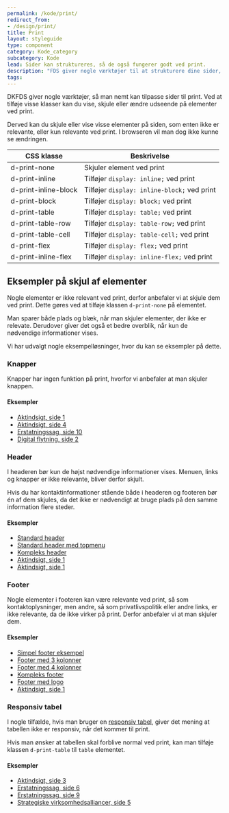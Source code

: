 ```yaml
---
permalink: /kode/print/
redirect_from:
- /design/print/
title: Print
layout: styleguide
type: component
category: Kode_category
subcategory: Kode
lead: Sider kan struktureres, så de også fungerer godt ved print.
description: "FDS giver nogle værktøjer til at strukturere dine sider, så de også fungerer godt ved print."
tags:
---
```


DKFDS giver nogle værktøjer, så man nemt kan tilpasse sider til print. Ved at tilføje visse klasser kan du vise, skjule eller ændre udseende på elementer ved print.

Derved kan du skjule eller vise visse elementer på siden, som enten ikke er relevante, eller kun relevante ved print. I browseren vil man dog ikke kunne se ændringen.

<div class="table--responsive-scroll">
    <table class="table">
        <thead>
            <tr>
                <th>CSS klasse</th>
                <th>Beskrivelse</th>
            </tr>
        </thead>
        <tbody>
            <tr>
                <td>d-print-none</td>
                <td>Skjuler element ved print</td>
            </tr>
            <tr>
                <td>d-print-inline</td>
                <td>Tilføjer <code>display: inline;</code> ved print</td>
            </tr>
            <tr>
                <td>d-print-inline-block</td>
                <td>Tilføjer <code>display: inline-block;</code> ved print</td>
            </tr>
            <tr>
                <td>d-print-block</td>
                <td>Tilføjer <code>display: block;</code> ved print</td>
            </tr>
            <tr>
                <td>d-print-table</td>
                <td>Tilføjer <code>display: table;</code> ved print</td>
            </tr>
            <tr>
                <td>d-print-table-row</td>
                <td>Tilføjer <code>display: table-row;</code> ved print</td>
            </tr>
            <tr>
                <td>d-print-table-cell</td>
                <td>Tilføjer <code>display: table-cell;</code> ved print</td>
            </tr>
            <tr>
                <td>d-print-flex</td>
                <td>Tilføjer <code>display: flex;</code> ved print</td>
            </tr>
            <tr>
                <td>d-print-inline-flex</td>
                <td>Tilføjer <code>display: inline-flex;</code> ved print</td>
            </tr>
        </tbody>
    </table>
</div>

<h2 class="h3">Eksempler på skjul af elementer</h2>

Nogle elementer er ikke relevant ved print, derfor anbefaler vi at skjule dem ved print. Dette gøres ved at tilføje klassen `d-print-none` på elementet.

Man sparer både plads og blæk, når man skjuler elementer, der ikke er relevate. Derudover giver det også et bedre overblik, når kun de nødvendige informationer vises.

Vi har udvalgt nogle eksempelløsninger, hvor du kan se eksempler på dette.

<h3 class="h4">Knapper</h3>

Knapper har ingen funktion på print, hvorfor vi anbefaler at man skjuler knappen.

<h4 class="h5">Eksempler</h4>

<ul class="nobullet-list">
    <li><a href="/pages/eksempler/aktindsigt/aktindsigt-1" title="Aktindsigt, side 1">Aktindsigt, side 1</a></li>
    <li><a href="/pages/eksempler/aktindsigt/aktindsigt-4/" title="Aktindsigt, side 4">Aktindsigt, side 4</a></li>
    <li><a href="/pages/eksempler/AES-erstatningssag/aes-10/" title="Erstatningssag, side 10">Erstatningssag, side 10</a></li>
    <li><a href="/pages/eksempler/digital-flytning/flytning-2/" title="Digital flytning, side 2">Digital flytning, side 2</a></li>
</ul>

<h3 class="h4">Header</h3>

I headeren bør kun de højst nødvendige informationer vises. Menuen, links og knapper er ikke relevante, bliver derfor skjult.

Hvis du har kontaktinformationer stående både i headeren og footeren bør én af dem skjules, da det ikke er nødvendigt at bruge plads på den samme information flere steder.

<h4 class="h5">Eksempler</h4>

<ul class="nobullet-list">
    <li><a href="/components/headers/simple/" title="Standard header">Standard header</a></li>
    <li><a href="/components/headers/medium/" title="Standard header med topmenu">Standard header med topmenu</a></li>
    <li><a href="//components/headers/full/" title="Kompleks header">Kompleks header</a></li>
    <li><a href="/pages/eksempler/aktindsigt/aktindsigt-1" title="Aktindsigt, 1. side">Aktindsigt, side 1</a></li>
    <li><a href="/pages/eksempler/boernetilskud/boernetilskud-1/" title="Aktindsigt, 1. side">Aktindsigt, side 1</a></li>
</ul>

<h3 class="h4">Footer</h3>

Nogle elementer i footeren kan være relevante ved print, så som kontaktoplysninger, men andre, så som privatlivspolitik eller andre links, er ikke relevante, da de ikke virker på print. Derfor anbefaler vi at man skjuler dem.

<h4 class="h5">Eksempler</h4>

<ul class="nobullet-list">
    <li><a href="/components/footers/footer-simple/" title="Simpel footer eksempel">Simpel footer eksempel</a></li>
    <li><a href="/components/footers/footer-three-columns/" title="Footer med 3 kolonner">Footer med 3 kolonner</a></li>
    <li><a href="/components/footers/footer-four-columns/" title="Footer med 4 kolonner">Footer med 4 kolonner</a></li>
    <li><a href="/components/footers/footer-four-columns/" title="Kompleks footer">Kompleks footer</a></li>
    <li><a href="/components/footers/footer-logo/" title="Footer med logo">Footer med logo</a></li>
    <li><a href="/pages/eksempler/aktindsigt/aktindsigt-1" title="Aktindsigt, 1. side">Aktindsigt, side 1</a></li>
</ul>

<h3 class="h4">Responsiv tabel</h3>

I nogle tilfælde, hvis man bruger en <a href="/komponenter/tables/#responsiv">responsiv tabel</a>, giver det mening at tabellen ikke er responsiv, når det kommer til print.

Hvis man ønsker at tabellen skal forblive normal ved print, kan man tilføje klassen `d-print-table` til `table` elementet.

<h4 class="h5">Eksempler</h4>

<ul class="nobullet-list">
    <li><a href="/pages/eksempler/aktindsigt/aktindsigt-3/" title="Aktindsigt, side 1">Aktindsigt, side 3</a></li>
    <li><a href="/pages/eksempler/AES-erstatningssag/aes-6/" title="Erstatningssag, side 9">Erstatningssag, side 6</a></li>
    <li><a href="/pages/eksempler/AES-erstatningssag/aes-9/" title="Erstatningssag, side 9">Erstatningssag, side 9</a></li>
    <li><a href="/pages/eksempler/strategiske-virksomhedsalliancer/virksomhedsalliancer-5/" title="Strategiske virksomhedsalliancer, side 5">Strategiske virksomhedsalliancer, side 5</a></li>
</ul>
